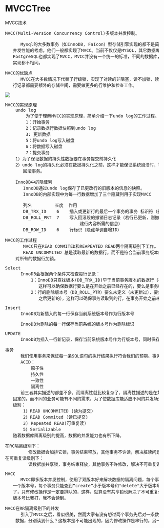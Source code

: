 # MVCCTree
MVCC技术

<pre>
MVCC(Multi-Version Concurrency Control)多版本并发控制。

      Mysql的大多数事务（如InnoDB, FaIcon）型存储引擎实现的都不是简单的行级锁，基于提升
   并发性能的考虑，他们一般都实现了MVCC。当前不仅仅是MYSQL，其它数据库系统如Oracle, 
   PostgreSQL也都实现了MVCC，MVCC并没有一个统一的标准，不同的数据库，不同的存储引擎的
   实现都不相同。
</pre>

<pre>
MVCC的优缺点
      MVCC在大多数情况下代替了行级锁，实现了对读的非阻塞，读不加锁，读写不冲突。缺点是没
   行记录都需要额外的存储空间，需要做更多的行维护和检查工作。
</pre>

![](https://i.imgur.com/4I4uUR9.png)

<pre>
MVCC的实现原理
    undo log
        为了便于理解MVCC的实现原理，简单介绍一下undo log的工作过程。
        1：开始事务
        2：记录数据行数据快照到undo log
        3: 更新数据
        5：将undo log写入磁盘
        6：将数据写入磁盘
        7：提交事务
    1）为了保证数据的持久性数据要在事务提交前持久化
    2）undo log的持久化必须在数据持久化之前，这样才能保证系统崩溃时，可以用undo log来
       回滚事务。

    InnoDB中的隐藏列
       InnoDB通过undo log保存了已更改行的旧版本的信息的快照。
       InnoDB的内部实现中为每一行数据增加了三个隐藏列用于实现MVCC

       列名         长度  作用
       DB_TRX_ID    6    插入或更新行的最后一个事务的事务 标识符（删除视作更新，标记为删除）
       DB_ROLL_PRT  7    写入回滚段的撤销日志记录（若行已更新，则撤销日志记录包含在更新行之前重
                             建行内容所需的信息）
       DB_ROW_ID    6    行标识（隐藏单调自增ID）
</pre>

<pre>
MVCC的工作过程
       MVCC只在READ COMMITED和REAPEATED READ两个隔离级别下工作。
       READ UNCOMMITED 总是读取最新的数据行，而不是符合当前事务版本的数据行，而SERIALIZABLE则会
    对所有的数据行加锁。
</pre>

<pre>
Select
      InnoDB会根据两个条件来检查每行记录：
          1：InnoDB只查找版本(DB_TRX_ID)早于当前事务版本的数据行（行的系统版本号 <= 事务的系统版本号，
             这样可以确保数据行要么是在开始之前已经存在的，要么是事务吱声插入或修改过的。
          2：行的删除版本号（DB_ROLL_PTR）要么未定义（未更新过），要么大于当前事务版本号（在当前事务开始
             之后更新的），这样可以确保事务读取到的行，在事务开始之前未被删除。
</pre>

<pre>
Insert
      InnoDB为新插入的每一行保存当前系统版本号作为行版本号
</pre>

<pre>
      InnoDB为删除的每一行保存当前系统的版本号作为删除标识
</pre>

<pre>
UPDATE
      InnoDB为插入一行新记录，保存当前系统版本号作为行版本号，同时保存当前系统版本号到原来的行作为删除标识。
</pre>

<pre>
事务
      我们使用事务来保证每一条SQL语句的执行结果执行符合我们的预期。事务必须具备ACID特性。
      ACID：
          原子性
          持久性
          一致性
          隔离性
      前三者其实描述的都差不多，而隔离性就比较复杂了，隔离性描述的是在并发场景下数据库的表现，但并发量不是
   固定的，而不同的业务可能有不同的需求，为了使数据库能适应不同的并发场景，所以伟大的人们又定义了四种隔离
   级别：
       1）READ UNCOMMITED (读为提交)
       2）READ Commited (读已提交)
       3) Repeated READ(可重复读)
       5）Serializable
   随着数据库隔离级别的提高，数据的并发能力也有所下降。
</pre>

<pre>
在RC隔离级别下：
         修改数据会加排它锁，事务结束释放，其他事务不许读，解决脏读问题（共享锁当场释放）
在可重复读级别下：
         读数据加共享锁，事务结束释放，其他事务不许修改，解决不可重复读（共享锁事务结束释放）         
</pre>

<pre>
MVCC 
      MVCC即多版本并发控制，使用了双版本好来解决数据的隔离问题，每个事务在开始对每涨表增删改查操作时都会生成
   一个版本号，每个事务只能查到“create”小于版本号和"delete"大于版本号的数据，这样，增删查就完全可以并发进行
   了，只有修改操作是一定要排队的，这样，就算没有共享锁也解决了不可重复读的问题，因为其他事务修改后，数据的
   版本号比我打，我不会读到。
</pre>

<pre>
MVCC在RR隔离级别下的并发
      引入了MVCC之后，看似很美，然而大家有没有想过两个事务先后对一条数据做更新操作，然后两个事务再读取那条
    数据，分别读到什么？这根本是不可能出现的，因为修改操作是串行的，另一个事务必须先commited本事务才能修改。
</pre>